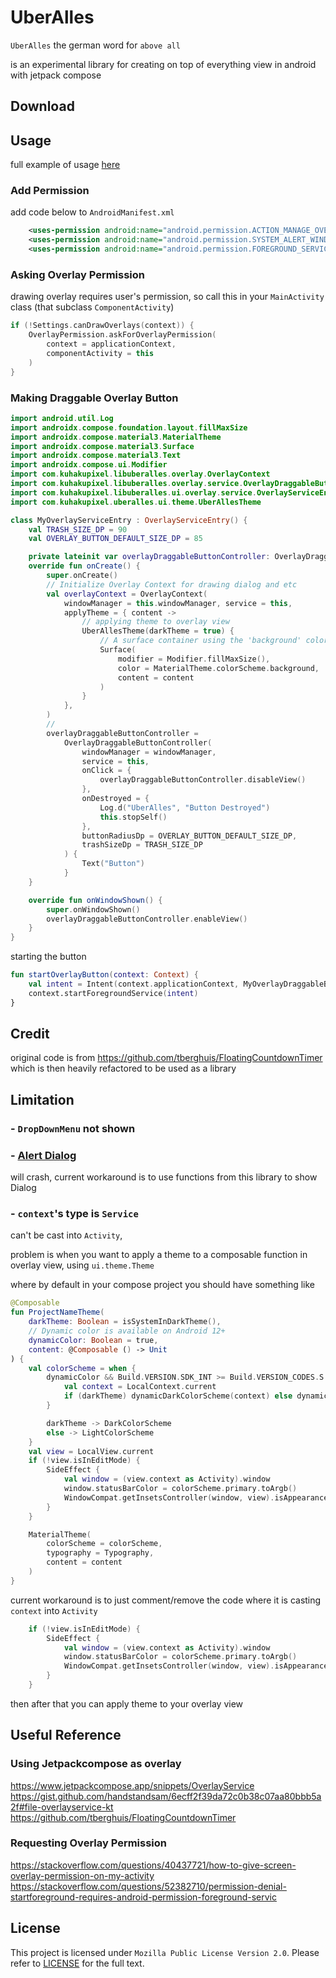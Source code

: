 # UberAlles
`UberAlles` the german word for `above all`

is an experimental library for creating on top of everything view
in android with jetpack compose

## Download 
## Usage
full example of usage [here](./app/)


### Add Permission

add code below to `AndroidManifest.xml`
```xml
    <uses-permission android:name="android.permission.ACTION_MANAGE_OVERLAY_PERMISSION" />
    <uses-permission android:name="android.permission.SYSTEM_ALERT_WINDOW" />
    <uses-permission android:name="android.permission.FOREGROUND_SERVICE" />

```
### Asking Overlay Permission
drawing overlay requires user's permission, so call this in your `MainActivity` class
(that subclass `ComponentActivity`)

```kotlin
if (!Settings.canDrawOverlays(context)) {
    OverlayPermission.askForOverlayPermission(
        context = applicationContext,
        componentActivity = this
    )
}

```
### Making Draggable Overlay Button
```kotlin
import android.util.Log
import androidx.compose.foundation.layout.fillMaxSize
import androidx.compose.material3.MaterialTheme
import androidx.compose.material3.Surface
import androidx.compose.material3.Text
import androidx.compose.ui.Modifier
import com.kuhakupixel.libuberalles.overlay.OverlayContext
import com.kuhakupixel.libuberalles.overlay.service.OverlayDraggableButtonController
import com.kuhakupixel.libuberalles.ui.overlay.service.OverlayServiceEntry
import com.kuhakupixel.uberalles.ui.theme.UberAllesTheme

class MyOverlayServiceEntry : OverlayServiceEntry() {
    val TRASH_SIZE_DP = 90
    val OVERLAY_BUTTON_DEFAULT_SIZE_DP = 85

    private lateinit var overlayDraggableButtonController: OverlayDraggableButtonController
    override fun onCreate() {
        super.onCreate()
        // Initialize Overlay Context for drawing dialog and etc
        val overlayContext = OverlayContext(
            windowManager = this.windowManager, service = this,
            applyTheme = { content ->
                // applying theme to overlay view
                UberAllesTheme(darkTheme = true) {
                    // A surface container using the 'background' color from the theme
                    Surface(
                        modifier = Modifier.fillMaxSize(),
                        color = MaterialTheme.colorScheme.background,
                        content = content
                    )
                }
            },
        )
        //
        overlayDraggableButtonController =
            OverlayDraggableButtonController(
                windowManager = windowManager,
                service = this,
                onClick = {
                    overlayDraggableButtonController.disableView()
                },
                onDestroyed = {
                    Log.d("UberAlles", "Button Destroyed")
                    this.stopSelf()
                },
                buttonRadiusDp = OVERLAY_BUTTON_DEFAULT_SIZE_DP,
                trashSizeDp = TRASH_SIZE_DP
            ) {
                Text("Button")
            }
    }

    override fun onWindowShown() {
        super.onWindowShown()
        overlayDraggableButtonController.enableView()
    }
}
```

starting the button
```kotlin 
fun startOverlayButton(context: Context) {
    val intent = Intent(context.applicationContext, MyOverlayDraggableButton::class.java)
    context.startForegroundService(intent)
}
```

## Credit
original code is from https://github.com/tberghuis/FloatingCountdownTimer
which is then heavily refactored to be used as a library
## Limitation
### - `DropDownMenu` not shown
### - [Alert Dialog](https://developer.android.com/reference/kotlin/androidx/compose/material3/package-summary#AlertDialog(kotlin.Function0,kotlin.Function0,androidx.compose.ui.Modifier,kotlin.Function0,kotlin.Function0,kotlin.Function0,kotlin.Function0,androidx.compose.ui.graphics.Shape,androidx.compose.ui.graphics.Color,androidx.compose.ui.graphics.Color,androidx.compose.ui.graphics.Color,androidx.compose.ui.graphics.Color,androidx.compose.ui.unit.Dp,androidx.compose.ui.window.DialogProperties)) 

will crash, current workaround is to use functions from this library to show Dialog
### - `context`'s type is `Service` 

can't be cast into `Activity`,  

problem is when you want to apply 
a theme to a composable function
in overlay view, using `ui.theme.Theme`

where by default in your compose project you should have something like

```kotlin
@Composable
fun ProjectNameTheme(
    darkTheme: Boolean = isSystemInDarkTheme(),
    // Dynamic color is available on Android 12+
    dynamicColor: Boolean = true,
    content: @Composable () -> Unit
) {
    val colorScheme = when {
        dynamicColor && Build.VERSION.SDK_INT >= Build.VERSION_CODES.S -> {
            val context = LocalContext.current
            if (darkTheme) dynamicDarkColorScheme(context) else dynamicLightColorScheme(context)
        }

        darkTheme -> DarkColorScheme
        else -> LightColorScheme
    }
    val view = LocalView.current
    if (!view.isInEditMode) {
        SideEffect {
            val window = (view.context as Activity).window
            window.statusBarColor = colorScheme.primary.toArgb()
            WindowCompat.getInsetsController(window, view).isAppearanceLightStatusBars = darkTheme
        }
    }

    MaterialTheme(
        colorScheme = colorScheme,
        typography = Typography,
        content = content
    )
}
```

current workaround is to just comment/remove the code where it is casting `context`
into `Activity`
```kotlin
    if (!view.isInEditMode) {
        SideEffect {
            val window = (view.context as Activity).window
            window.statusBarColor = colorScheme.primary.toArgb()
            WindowCompat.getInsetsController(window, view).isAppearanceLightStatusBars = darkTheme
        }
    }
```
then after that you can apply theme to your overlay view
## Useful Reference

### Using Jetpackcompose as overlay
https://www.jetpackcompose.app/snippets/OverlayService
https://gist.github.com/handstandsam/6ecff2f39da72c0b38c07aa80bbb5a2f#file-overlayservice-kt
https://github.com/tberghuis/FloatingCountdownTimer

### Requesting Overlay Permission
https://stackoverflow.com/questions/40437721/how-to-give-screen-overlay-permission-on-my-activity
https://stackoverflow.com/questions/52382710/permission-denial-startforeground-requires-android-permission-foreground-servic


## License
This project is licensed under `Mozilla Public License
Version 2.0`. Please refer to [LICENSE](./LICENSE.md) for the full text.